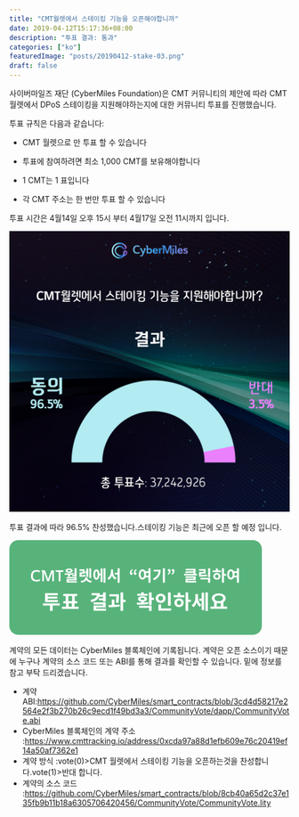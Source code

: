 ```yaml
---
title: "CMT월렛에서 스테이킹 기능을 오픈해야합니까"
date: 2019-04-12T15:17:36+08:00
description: "투표 결과: 통과"
categories: ["ko"]
featuredImage: "posts/20190412-stake-03.png"
draft: false
---
```


사이버마일즈 재단 (CyberMiles Foundation)은 CMT 커뮤니티의 제안에 따라 CMT 월렛에서  DPoS 스테이킹을 지원해야하는지에 대한 커뮤니티 투표를 진행했습니다.

투표 규칙은 다음과 같습니다:

* CMT 월렛으로 만 투표 할 수 있습니다

* 투표에 참여하려면 최소 1,000 CMT를 보유해야합니다

* 1 CMT는 1 표입니다

* 각 CMT 주소는 한 번만 투표 할 수 있습니다


투표 시간은 4월14일 오후 15시 부터 4월17일 오전 11시까지 입니다.

![](/posts/20190412-stake-06.png)

투표 결과에 따라 96.5% 찬성했습니다.스테이킹 기능은 최근에 오픈 할 예정 입니다.

[![](/posts/20190417-button-06.png)](http://cmtvote.codeislaw.co/vote.html?contract=0xcda97a88d1efb609e76c20419ef14a50af7362e1)

계약의 모든 데이터는 CyberMiles 블록체인에 기록됩니다. 계약은 오픈 소스이기 때문에 누구나 계약의 소스 코드 또는 ABI를 통해 결과를 확인할 수 있습니다. 밑에 정보를 참고 부탁 드리겠습니다.

* 계약 ABI:<https://github.com/CyberMiles/smart_contracts/blob/3cd4d58217e2564e2f3b270b26c9ecd1f49bd3a3/CommunityVote/dapp/CommunityVote.abi>
* CyberMiles 블록체인의 계약 주소 :<https://www.cmttracking.io/address/0xcda97a88d1efb609e76c20419ef14a50af7362e1>
* 계약 방식 :vote(0)>CMT 월렛에서 스테이킹 기능을 오픈하는것을 찬성합니다.vote(1)>반대 합니다.
* 계약의 소스 코드 :<https://github.com/CyberMiles/smart_contracts/blob/8cb40a65d2c37e135fb9b11b18a6305706420456/CommunityVote/CommunityVote.lity>

